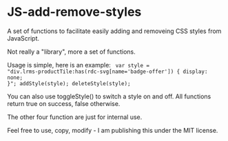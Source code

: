 # JS-add-remove-styles
A set of functions to facilitate easily adding and removeing CSS styles from JavaScript.

Not really a "library", more a set of functions.

Usage is simple, here is an example:
<code>
var style = "div.lrms-productTile:has(rdc-svg[name='badge-offer']) { display: none; }";
addStyle(style);
deleteStyle(style);
</code>

You can also use toggleStyle() to switch a style on and off.
All functions return true on success, false otherwise.

The other four function are just for internal use.

Feel free to use, copy, modify - I am publishing this under the MIT license.
